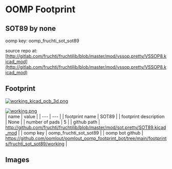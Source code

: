 # OOMP Footprint  
## SOT89  by none  
  
oomp key: oomp_fruchti_sot_sot89  
  
source repo at: [http://gitlab.com/fruchti/fruchtilib/blob/master/mod/vssop.pretty/VSSOP8.kicad_mod](http://gitlab.com/fruchti/fruchtilib/blob/master/mod/vssop.pretty/VSSOP8.kicad_mod)  
## Footprint  
  
[![working_kicad_pcb_3d.png](working_kicad_pcb_3d_600.png)](working_kicad_pcb_3d.png)  
  
[![working.png](working_600.png)](working.png)  
| name | value | 
| --- | --- | 
| footprint name | SOT89 | 
| footprint description | None | 
| number of pads | 5 | 
| github path | http://github.com/fruchti/fruchtilib/blob/master/mod/sot.pretty/SOT89.kicad_mod | 
| oomp key | oomp_fruchti_sot_sot89 | 
| oomp bot github | https://github.com/oomlout/oomlout_oomp_footprint_bot/tree/main/footprints/fruchti_sot_sot89/working | 
## Images  
